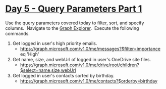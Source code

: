 # [Day 5 - Query Parameters Part 1](https://developer.microsoft.com/en-us/graph/blogs/30daysmsgraph-day-5-query-parameters-part-1)

Use the query parameters covered today to filter, sort, and specify columns.  Navigate to the [Graph Explorer](https://aka.ms/ge).  Execute the following commands.

1. Get logged in user's high priority emails.
    - https://graph.microsoft.com/v1.0/me/messages?$filter=importance eq 'High'
1. Get name, size, and webUrl of logged in user's OneDrive site files.
    - https://graph.microsoft.com/v1.0/me/drive/root/children?$select=name,size,webUrl
1. Get logged in user's contacts sorted by birthday.
    - https://graph.microsoft.com/v1.0/me/contacts?$orderby=birthday 
